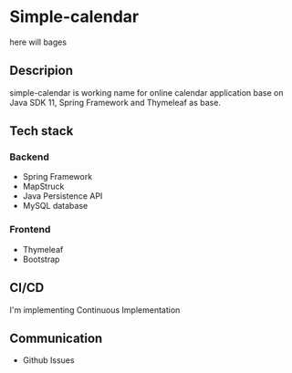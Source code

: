 # Simple-calendar

here will bages

## Descripion

simple-calendar is working name for online calendar application base on Java SDK 11, Spring Framework and Thymeleaf as
base.

## Tech stack

### Backend

* Spring Framework
* MapStruck
* Java Persistence API
* MySQL database

### Frontend

* Thymeleaf
* Bootstrap

## CI/CD

I'm implementing Continuous Implementation

## Communication

* Github Issues